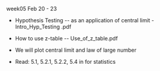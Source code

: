 week05 Feb 20 - 23
- Hypothesis Testing -- as an application of central limit - Intro_Hyp_Testing .pdf	
- How to use z-table -- Use_of_z_table.pdf

- We will plot central limit and law of large number
- Read: 5.1, 5.2.1, 5.2.2, 5.4 in <Advanced Data Analysis from an Elementary Point of View.pdf> for statistics
